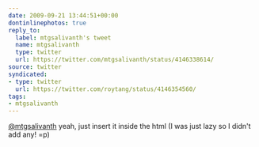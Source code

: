 ```yaml
---
date: 2009-09-21 13:44:51+00:00
dontinlinephotos: true
reply_to:
  label: mtgsalivanth's tweet
  name: mtgsalivanth
  type: twitter
  url: https://twitter.com/mtgsalivanth/status/4146338614/
source: twitter
syndicated:
- type: twitter
  url: https://twitter.com/roytang/status/4146354560/
tags:
- mtgsalivanth
---
```


[@mtgsalivanth](https://twitter.com/mtgsalivanth/) yeah, just insert it inside the html (I was just lazy so I didn't add any! =p)